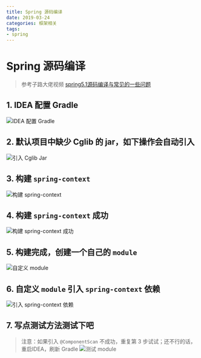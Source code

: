 ```yaml
---
title: Spring 源码编译
date: 2019-03-24
categories: 框架相关
tags:
- spring
---
```


# Spring 源码编译
> 参考子路大佬视频 [spring5.1源码编译与常见的一些问题](https://www.bilibili.com/video/BV1XJ41117tT)

## 1. IDEA 配置 Gradle
![IDEA 配置 Gradle](https://gitee.com/AmosWang/resource/raw/master/image/spring/compile/spring-compile.1.idea-2019.3.png)

## 2. 默认项目中缺少 Cglib 的 jar，如下操作会自动引入
![引入 Cglib Jar](https://gitee.com/AmosWang/resource/raw/master/image/spring/compile/spring-compile.2.gradle.core-build.png)

## 3. 构建 `spring-context`
![构建 spring-context](https://gitee.com/AmosWang/resource/raw/master/image/spring/compile/spring-compile.3.context.run-test.png)

## 4. 构建 `spring-context` 成功
![构建 spring-context 成功](https://gitee.com/AmosWang/resource/raw/master/image/spring/compile/spring-compile.4.context.run-test.succ.png)

## 5. 构建完成，创建一个自己的 `module`
![自定义 module](https://gitee.com/AmosWang/resource/raw/master/image/spring/compile/spring-compile.5.new-moudle.png)

## 6. 自定义 `module` 引入 `spring-context` 依赖
![引入 spring-context 依赖](https://gitee.com/AmosWang/resource/raw/master/image/spring/compile/spring-compile.6.new-moudle.rely.png)

## 7. 写点测试方法测试下吧
> 注意：如果引入 `@ComponentScan` 不成功，重复第 3 步试试；还不行的话，重启IDEA，刷新 Gradle
![测试 module](https://gitee.com/AmosWang/resource/raw/master/image/spring/compile/spring-compile.7.new-moudle.test.png)
